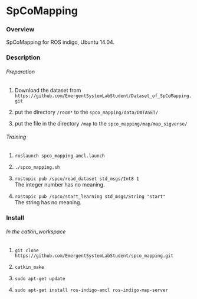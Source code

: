 # SpCoMapping

### Overview  
SpCoMapping for ROS indigo, Ubuntu 14.04.

### Description

###### Preparation

1. Download the dataset from `https://github.com/EmergentSystemLabStudent/Dataset_of_SpCoMapping.git`

2. put the directory `/room*` to the `spco_mapping/data/DATASET/`

3. put the file in the directory `/map` to the `spco_mapping/map/map_sigverse/`

###### Training

1. `roslaunch spco_mapping amcl.launch`

2. `./spco_mapping.sh`

3. `rostopic pub /spco/read_dataset std_msgs/Int8 1`  
The integer number has no meaning.

4. `rostopic pub /spco/start_learning std_msgs/String "start"`  
The string has no meaning.

### Install

###### In the catkin_workspace

1. `git clone https://github.com/EmergentSystemLabStudent/spco_mapping.git`

2. `catkin_make`

3. `sudo apt-get update`

4. `sudo apt-get install ros-indigo-amcl ros-indigo-map-server`
